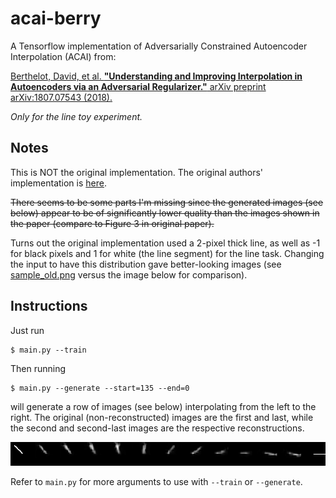 # acai-berry

A Tensorflow implementation of Adversarially Constrained Autoencoder Interpolation (ACAI) from:

[Berthelot, David, et al. **"Understanding and Improving Interpolation in Autoencoders via an Adversarial Regularizer."** arXiv preprint arXiv:1807.07543 (2018).](https://arxiv.org/abs/1807.07543)

*Only for the line toy experiment.*

## Notes

This is NOT the original implementation. The original authors' implementation is [here](https://github.com/brain-research/acai).

~~There seems to be some parts I'm missing since the generated images (see below) appear to be of significantly lower quality than the images shown in the paper (compare to Figure 3 in original paper).~~

Turns out the original implementation used a 2-pixel thick line, as well as -1 for black pixels and 1 for white (the line segment) for the line task. Changing the input to have this distribution gave better-looking images (see [sample_old.png](https://raw.githubusercontent.com/greentfrapp/acai-berry/master/sample_old.png) versus the image below for comparison).

## Instructions

Just run

```
$ main.py --train
```

Then running

```
$ main.py --generate --start=135 --end=0
```

will generate a row of images (see below) interpolating from the left to the right. The original (non-reconstructed) images are the first and last, while the second and second-last images are the respective reconstructions.

![Sample image to reproduce Figure 3 in original paper](https://raw.githubusercontent.com/greentfrapp/acai-berry/master/sample.png)

Refer to `main.py` for more arguments to use with `--train` or `--generate`.

